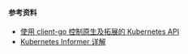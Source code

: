 


#### 参考资料

* [使用 client-go 控制原生及拓展的 Kubernetes API](https://www.kubernetes.org.cn/1309.html)
* [Kubernetes Informer 详解](https://www.kubernetes.org.cn/2693.html)